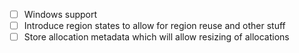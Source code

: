 - [ ] Windows support
- [ ] Introduce region states to allow for region reuse and other stuff
- [ ] Store allocation metadata which will allow resizing of allocations

